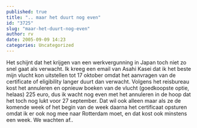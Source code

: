```yaml
---
published: true
title: ".. maar het duurt nog even"
id: "3725"
slug: "maar-het-duurt-nog-even"
author: rv
date: 2005-09-09 14:23
categories: Uncategorized
---
```

Het schijnt dat het krijgen van een werkvergunning in Japan toch niet zo snel gaat als verwacht. Ik kreeg een email van Asahi Kasei dat ik het beste mijn vlucht kon uitstellen tot 17 oktober omdat het aanvragen van de certificate of eligibility langer duurt dan verwacht. Volgens het reisbureau kost het annuleren en opnieuw boeken van de vlucht (goedkoopste optie, helaas) 225 euro, dus ik wacht nog even met het annuleren in de hoop dat het toch nog lukt voor 27 september. Dat wil ook alleen maar als ze de komende week of het begin van de week daarna het certificaat opsturen omdat ik er ook nog mee naar Rotterdam moet, en dat kost ook minstens een week. We wachten af..